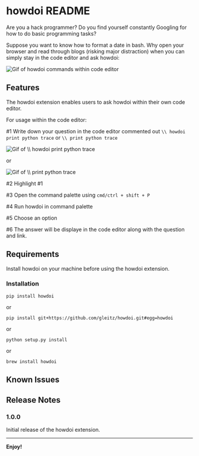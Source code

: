 # howdoi README

Are you a hack programmer? Do you find yourself constantly Googling for how to do basic programming tasks?

Suppose you want to know how to format a date in bash. Why open your browser and read through blogs (risking major distraction) when you can simply stay in the code editor and ask howdoi:

![Gif of howdoi commands within code editor](http://g.recordit.co/3795DyyMm1.gif)

## Features

The howdoi extension enables users to ask howdoi within their own code editor. 

For usage within the code editor:

#1 Write down your question in the code editor commented out  `\\ howdoi print python trace` or `\\ print python trace`

![Gif of `\\ howdoi print python trace`](http://g.recordit.co/uPL4KqWvTV.gif)

or

![Gif of `\\ print python trace`](http://g.recordit.co/WNIwlpHHuB.gif)

#2 Highlight #1

#3 Open the command palette using `cmd/ctrl + shift + P`

#4 Run howdoi in command palette

#5 Choose an option

#6 The answer will be displaye in the code editor along with the question and link.

## Requirements

Install howdoi on your machine before using the howdoi extension.

### Installation



    pip install howdoi

or


    pip install git+https://github.com/gleitz/howdoi.git#egg=howdoi

or


    python setup.py install
    
or


    brew install howdoi


## Known Issues


## Release Notes


### 1.0.0

Initial release of the howdoi extension.


-----------------------------------------------------------------------------------------------------------

**Enjoy!**
